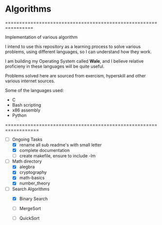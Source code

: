 # Algorithms

================================================================

Implementation of various algorithm

I intend to use this repository as a learning process to solve various problems, using different languages, so I can understand how they work.

I am building my Operating System called **Wale**, and I believe relative proficieny in these languages will be quite useful.

Problems solved here are sourced from exercism, hyperskill and other various internet sources.

Some of the languages used:
- C
- Bash scripting
- x86 assembly
- Python
 
==================================================================

- [ ] Ongoing Tasks
    - [x] rename all sub readme's with small letter
    - [x] complete documentation
    - [ ] create makefile, ensure to include -lm

- [ ] Math directory
  - [x] alegbra
  - [x] cryptography
  - [x] math-basics
  - [x] number_theory

- [ ] Search Algorithms
    - [x] Binary Search
    - [ ] MergeSort
    - [ ] QuickSort
    

